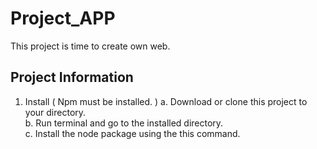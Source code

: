 # Project_APP
This project is time to create own web.

## Project Information
1. Install ( Npm must be installed. )
 a. Download or clone this project to your directory.  
 b. Run terminal and go to the installed directory.  
 c. Install the node package using the this command.  
 
